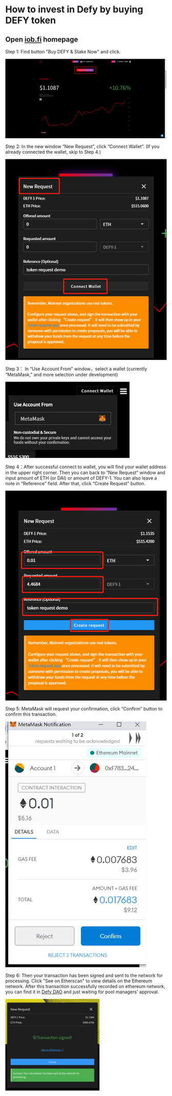 # How to invest in Defy by buying DEFY token

## **Open** [**iob.fi**](https://iob.fi) **homepage**

Step 1: Find button "Buy DEFY & Stake Now" and click.

![](../.gitbook/assets/image%20%288%29.png)

Step 2: In the new window “New Request”, click “Connect Wallet”. \(If you already connected the wallet, skip to Step 4.\)

![](../.gitbook/assets/image%20%2810%29.png)

Step 3： In “Use Account From” window，select a wallet \(currently “MetaMask,” and more selection under development\)

![](../.gitbook/assets/image%20%282%29.png)

Step 4：After successful connect to wallet, you will find your wallet address in the upper right corner. Then you can back to “New Request” window and input amount of ETH \(or DAI\) or amount of DEFY-1. You can also leave a note in “Reference” field. After that, click “Create Request” button.

![](../.gitbook/assets/image%20%286%29.png)

Step 5:  MetaMask will request your confirmation, click “Confirm” button to confirm this transaction.

![](../.gitbook/assets/image%20%287%29.png)

Step 6:  Then your transaction has been signed and sent to the network for processing.  Click "See on Etherscan" to view details on the Ethereum network.  After this transaction successfully recorded on ethereum network, you can find it in [Defy DAO](https://client.aragon.org/#/defy/0xf783b9e19597d212e3fa61cb71d62e7c5cba2422/) and just waiting for pool managers' approval. 

![](../.gitbook/assets/image%20%285%29.png)

